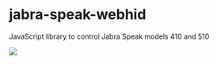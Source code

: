 # jabra-speak-webhid
JavaScript library to control Jabra Speak models 410 and 510

<img src=https://inspired-futures.github.io/jabra-speak-webhid/jabra-speak-410.png />
